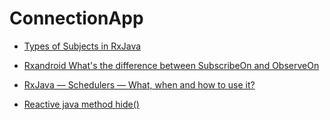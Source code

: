 # ConnectionApp

- [Types of Subjects in RxJava](https://medium.com/@nazarivanchuk/types-of-subjects-in-rxjava-96f3a0c068e4)

- [Rxandroid What's the difference between SubscribeOn and ObserveOn](https://stackoverflow.com/questions/44984730/rxandroid-whats-the-difference-between-subscribeon-and-observeon)

- [RxJava — Schedulers — What, when and how to use it?](https://medium.com/android-news/rxjava-schedulers-what-when-and-how-to-use-it-6cfc27293add)

- [Reactive java method hide()](https://stackoverflow.com/questions/46868012/reactive-java-method-hide)
